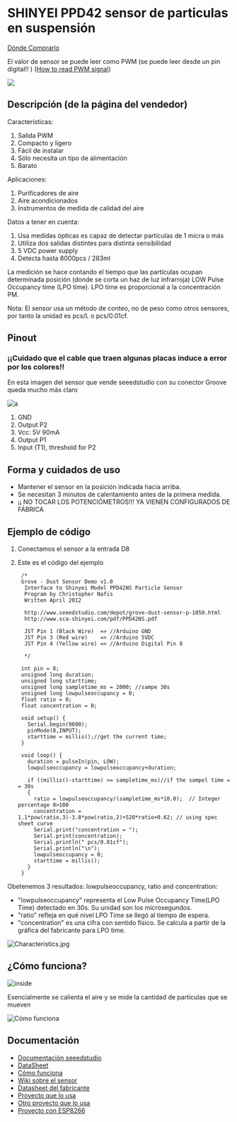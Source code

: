 # SHINYEI PPD42 sensor de particulas en suspensión

[Dónde Comprarlo](https://es.aliexpress.com/item/SHINYEI-dust-sensor-PPD42NS-PPD4NS-PPD42NJ-dust-sensor-with-cable/32305336628.html?spm=2114.13010608.0.0.BrP51G&detailNewVersion=&categoryId=523)

El valor de sensor se puede leer como  PWM (se puede leer desde un pin digital!! ) ([How to read PWM signal](http://www.benripley.com/diy/arduino/three-ways-to-read-a-pwm-signal-with-arduino/))

![](https://ae01.alicdn.com/kf/HTB1MSx0HpXXXXcIXVXXq6xXFXXX3/220667657/HTB1MSx0HpXXXXcIXVXXq6xXFXXX3.jpg?size=157456&height=750&width=1000&hash=430f15c763a3fbbfffd49bbbfc82cf10)

## Descripción (de la página del vendedor)

Características:

1. Salida PWM
2. Compacto y ligero
3. Fácil de instalar
4. Sólo necesita un tipo de alimentación
5. Barato

Aplicaciones:

1. Purificadores de aire
2. Aire acondicionados
3. Instrumentos de medida de calidad del aire


Datos a tener en cuenta:

1. Usa medidas ópticas es capaz de detectar partículas de 1 micra o más
2. Utiliza dos salidas distintes para distinta sensibilidad
3. 5 VDC power supply
4. Detecta hasta 8000pcs / 283ml

La medición se hace contando el tiempo que las partículas ocupan determinada posición (donde se corta un haz de luz infrarroja) LOW Pulse Occupancy time (LPO time). LPO time es proporcional a la concentración PM.

Nota: El sensor usa un método de conteo, no de peso como otros sensores, por tanto la unidad es  pcs/L o pcs/0.01cf.


## Pinout

### ¡¡Cuidado que el cable que traen algunas placas induce a error por los colores!!

En esta imagen del sensor que vende seeedstudio con su conector Groove queda mucho más claro

![a](https://statics3.seeedstudio.com/images/product/Dustsensor.jpg)

1. GND
2. Output P2
3. Vcc: 5V 90mA
4. Output P1
5. Input (T1), threshold for P2


## Forma y cuidados de uso



* Mantener el sensor en la posición indicada hacia arriba.
* Se necesitan 3 minutos de calentamiento antes de la primera medida.
* ¡¡ NO TOCAR LOS POTENCIÓMETROS!!! YA VIENEN CONFIGURADOS DE FÁBRICA


## Ejemplo de código


1. Conectamos el sensor a la entrada D8

2. Este es el código del ejemplo

        /*
        Grove - Dust Sensor Demo v1.0
         Interface to Shinyei Model PPD42NS Particle Sensor
         Program by Christopher Nafis
         Written April 2012

         http://www.seeedstudio.com/depot/grove-dust-sensor-p-1050.html
         http://www.sca-shinyei.com/pdf/PPD42NS.pdf

         JST Pin 1 (Black Wire)  => //Arduino GND
         JST Pin 3 (Red wire)    => //Arduino 5VDC
         JST Pin 4 (Yellow wire) => //Arduino Digital Pin 8

         */

        int pin = 8;
        unsigned long duration;
        unsigned long starttime;
        unsigned long sampletime_ms = 2000; //sampe 30s
        unsigned long lowpulseoccupancy = 0;
        float ratio = 0;
        float concentration = 0;

        void setup() {
          Serial.begin(9600);
          pinMode(8,INPUT);
          starttime = millis();//get the current time;
        }

        void loop() {
          duration = pulseIn(pin, LOW);
          lowpulseoccupancy = lowpulseoccupancy+duration;

          if ((millis()-starttime) >= sampletime_ms)//if the sampel time = = 30s
          {
            ratio = lowpulseoccupancy/(sampletime_ms*10.0);  // Integer percentage 0>100
            concentration = 1.1*pow(ratio,3)-3.8*pow(ratio,2)+520*ratio+0.62; // using spec sheet curve
            Serial.print("concentration = ");
            Serial.print(concentration);
            Serial.println(" pcs/0.01cf");
            Serial.println("\n");
            lowpulseoccupancy = 0;
            starttime = millis();
          }
        }


Obetenemos 3 resultados: lowpulseoccupancy, ratio and concentration:

* "lowpulseoccupancy" representa el Low Pulse Occupancy Time(LPO Time) detectado en  30s. Su unidad son los microsegundos.
* "ratio" refleja en qué nivel LPO Time se llegó al tiempo de espera.
* "concentration" es una cifra con sentido físico. Se calcula a partir de la gráfica del fabricante para LPO time.

![Characteristics.jpg ](http://wiki.seeedstudio.com/images/thumb/1/1f/Characteristics.jpg/600px-Characteristics.jpg)

## ¿Cómo funciona?

![inside](http://aqicn.org/aqicn/view/images/sensors/Shinyei-PPD42NS-inside.jpg)

Esencialmente se calienta el aire y se mide la cantidad de partículas que se mueven

![Cómo funciona](http://arduinoairpollution.altervista.org/wp-content/uploads/2016/03/Shinyei-PPD42NS-How-it-works.png)

## Documentación

* [Documentación seeedstudio](http://wiki.seeedstudio.com/wiki/Grove_-_Dust_sensor)
* [DataSheet](http://www.seeedstudio.com/wiki/images/4/4c/Grove_-_Dust_sensor.pdf)
* [Cómo funciona](http://takingspace.org/wp-content/uploads/ShinyeiPPD42NS_Deconstruction_TracyAllen.pdf)
* [Wiki sobre el sensor](http://wiki.timelab.org/wiki/PPD42NS)
* [Datasheet del fabricante](http://wiki.timelab.org/images/f/f9/PPD42NS.pdf)
* [Proyecto que lo usa](https://hackaday.io/project/11339-particulate-matter-sensor-network)
* [Otro proyecto que lo usa](http://irq5.io/2013/07/24/testing-the-shinyei-ppd42ns/)
* [Proyecto con ESP8266](http://arduinoairpollution.altervista.org/progetto/)
